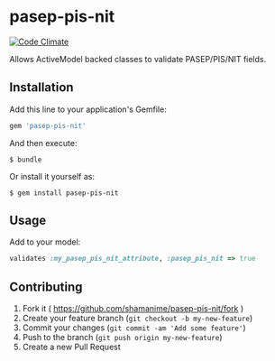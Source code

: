 # pasep-pis-nit

[![Code Climate](https://codeclimate.com/github/shamanime/pasep-pis-nit/badges/gpa.svg)](https://codeclimate.com/github/shamanime/pasep-pis-nit)

Allows ActiveModel backed classes to validate PASEP/PIS/NIT fields.

## Installation

Add this line to your application's Gemfile:

```ruby
gem 'pasep-pis-nit'
```

And then execute:

    $ bundle

Or install it yourself as:

    $ gem install pasep-pis-nit

## Usage

Add to your model:

```ruby
validates :my_pasep_pis_nit_attribute, :pasep_pis_nit => true
```

## Contributing

1. Fork it ( https://github.com/shamanime/pasep-pis-nit/fork )
2. Create your feature branch (`git checkout -b my-new-feature`)
3. Commit your changes (`git commit -am 'Add some feature'`)
4. Push to the branch (`git push origin my-new-feature`)
5. Create a new Pull Request
